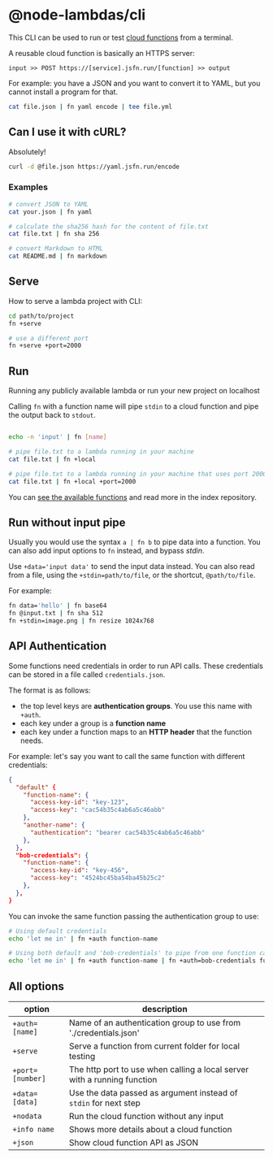 # @node-lambdas/cli

This CLI can be used to run or test [cloud functions](https://github.com/node-lambdas) from a terminal.

A reusable cloud function is basically an HTTPS server:

```
input >> POST https://[service].jsfn.run/[function] >> output
```

For example: you have a JSON and you want to convert it to YAML, but you cannot install a program for that.

```bash
cat file.json | fn yaml encode | tee file.yml
```

## Can I use it with cURL?

Absolutely!

```bash
curl -d @file.json https://yaml.jsfn.run/encode
```


### Examples

```bash
# convert JSON to YAML
cat your.json | fn yaml

# calculate the sha256 hash for the content of file.txt
cat file.txt | fn sha 256

# convert Markdown to HTML
cat README.md | fn markdown

```

## Serve

How to serve a lambda project with CLI:

```bash
cd path/to/project
fn +serve

# use a different port
fn +serve +port=2000
```

## Run

Running any publicly available lambda or run your new project on localhost

Calling `fn` with a function name will pipe `stdin` to a cloud function and pipe the output back to `stdout`.

```bash

echo -n 'input' | fn [name]

# pipe file.txt to a lambda running in your machine
cat file.txt | fn +local

# pipe file.txt to a lambda running in your machine that uses port 2000
cat file.txt | fn +local +port=2000
```

You can [see the available functions](https://github.com/node-lambdas/discover) and read more in the index repository.

## Run without input pipe

Usually you would use the syntax `a | fn b` to pipe data into a function.
You can also add input options to `fn` instead, and bypass _stdin_.

Use `+data='input data'` to send the input data instead.
You can also read from a file, using the `+stdin=path/to/file`, or the shortcut, `@path/to/file`.

For example:

```bash
fn data='hello' | fn base64
fn @input.txt | fn sha 512
fn +stdin=image.png | fn resize 1024x768

```

## API Authentication

Some functions need credentials in order to run API calls.
These credentials can be stored in a file called `credentials.json`.

The format is as follows:

- the top level keys are **authentication groups**. You use this name with `+auth`.
- each key under a group is a **function name**
- each key under a function maps to an **HTTP header** that the function needs.

For example: let's say you want to call the same function with different credentials:

```json
{
  "default" {
    "function-name": {
      "access-key-id": "key-123",
      "access-key": "cac54b35c4ab6a5c46abb"
    },
    "another-name": {
      "authentication": "bearer cac54b35c4ab6a5c46abb"
    },
  },
  "bob-credentials": {
    "function-name": {
      "access-key-id": "key-456",
      "access-key": "4524bc45ba54ba45b25c2"
    },
  },
}
```

You can invoke the same function passing the authentication group to use:

```bash
# Using default credentials
echo 'let me in' | fn +auth function-name

# Using both default and 'bob-credentials' to pipe from one function call to another. The third call will not use any credentials
echo 'let me in' | fn +auth function-name | fn +auth=bob-credentials function-name | fn another-name
```

## All options

| option           | description                                                              |
| ---------------- | ------------------------------------------------------------------------ |
| `+auth=[name]`   | Name of an authentication group to use from './credentials.json'         |
| `+serve`         | Serve a function from current folder for local testing                   |
| `+port=[number]` | The http port to use when calling a local server with a running function |
| `+data=[data]`   | Use the data passed as argument instead of `stdin` for next step         |
| `+nodata`        | Run the cloud function without any input                                 |
| `+info name`     | Shows more details about a cloud function                                |
| `+json`          | Show cloud function API as JSON                                          |
